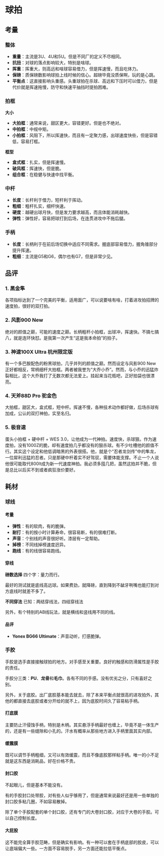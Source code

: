 # 球拍
## 考量
### 整体
- **重量**：主流是3U、4U和5U。但是不同厂的定义不尽相同。
- **抗扭**：对球的落点影响较大，特别是啥球。
- **挥重**：挥重大，则高远和啥球容易借力，但是挥速慢，而且吃体力。
- **保磅**：质保磅数影响球拍上线时候的信心。超磅毕竟没质保啊，玩的是心跳。
- **平衡点**：这直接影响头重感。头重球拍在杀球、高远和下压时可以借力，但是代价就是挥速拖慢，防守和快速平抽挡时提拍困难。
### 拍框
 **大小**
- **大拍框**：通常来说，甜区更大，容错更好。但是也不绝对。
- **中拍框**：中规中矩。
- **小拍框**：风阻下，所以挥速快，而且有一定聚力感，出球速度快些，但是容错低，容易打框。

**框型**
- **盒式框**：扎实，但是挥速慢。
- **破风框**：挥速快，但是脆。
- **组合框**：在稳健与快速中找平衡。

### 中杆
- **长度**：长杆利于借力，短杆利于挥动。
- **粗细**：粗杆扎实，细杆快速。
- **硬度**：越硬出球月快，但是发力要求越高，而且体能消耗越快。
- **弹性**：弹性好，容易把球打到后场，在连贯进攻中不拖后腿。
### 手柄
- **长度**：长柄利于在前后场切换中适应不同需求。握底部容易借力，握角锥部分提升挥速。
- **粗细**：主流是G5和G6，偶尔也有G7，但是非常少见。

## 品评
### 1. 黑金隼
各项指标达到了一个完美的平衡，适用面广，可以说要啥有啥，打着进攻拍招牌的速度拍，很好的双打拍。

### 2. 风影900 New
绝对的颜值之巅，可能的速度之巅。长柄粗杆小拍框，出球冲，挥速快。不搞七搞八，就是连环快怼。是我第一次产生“这是我本命拍”的拍子。

### 3. 神速100X Ultra 杭州限定版
有一个多巴胺配色的粉黑球拍，几乎并列的颜值之巅。然而设定与风影900 New正好都相反，常柄细杆大拍框。两者被我誉为“大乔小乔”。然而，与小乔的迅猛炸裂相比，这个大乔我打了无数次都无法爱上。挂起来当花瓶吧，正好拍袋也很漂亮。

### 4. 天斧88D Pro 驼金色
大拍框，甜区大，盒式框，短中杆。挥速不慢，各种技术动作都好做，后场杀球有加成，公认的双打神拍，实至名归。

### 5. 极音速
蛋头小拍框 + 硬中杆 + WES 3.0，让他成为一代神拍。速度快，杀球狠。作为速度拍，没有1000Z的脆，却有速度拍几乎都没有的狠杀球。有不少吐槽他的颜值不行。其实这个设定和他低调暗黑的外表很搭。他，就是个“忍者龙剑传”中的隼龙，一位犀利迅猛的忍者。只是那硬中杆着实不好驾驭，需要体能支撑。不止一个人说他很可能取代800lt成为新一代速度神拍。我必须多囤几把，虽然这拍并不脆，但是总比以后买不到或者疯狂涨价要好。
## 耗材
### 球线
#### 考量
- **弹性**：有的软肉，有的脆弹。
- **耐打**：有的按小时计算寿命，很容易断，有的很难打断。
- **声音**：个别线的声音很好听。漆层有一定帮助。
- **掉榜**：不同线掉榜速度迥异。
- **跑线**：有的线很容易跑线。
#### 穿线
**磅数选择**
四个字：量力而行。

最好的测试就是底线高远球。如果费劲，就降磅，直到降到不龇牙咧嘴也能打到对方底线时就差不多了。

**不同穿法**
已知：两结穿线法，四结穿线法

另外，有个特别的AB线玩法，就是横线和竖线用不同的线。

#### 品评
- **Yonex BG66 Ultimate**：声音动听，打感脆弹。

### 手胶
手胶是选手直接接触球拍的地方。对手感至关重要。良好的触感和防滑属性是手胶的责任。

手胶分三类：**PU**、**龙骨**和**毛巾**。各有不同的手感。没有优劣之分，只有喜好之别。

另外，关于底胶。出厂底胶基本能去就去，除了本来平衡点就很高的进攻拍外，其他的都直接去底胶或者分开给的就不上，因为底胶时间久了容易粘手柄。

#### 打底膜
主要防止汗侵蚀手柄，特别是木柄。其实悬浮手柄最好也缠上，毕竟不是一体生产的，还是有一些缝隙和小孔的。汗水有概率从那些地方进入手柄里面其实内部。

#### 缓震膜
既可以调节手柄粗细，又可以有效缓震，而且不像底胶那样粘手柄。唯一的小不足就是这东西是消耗品，好在价格不贵。

#### 封口胶
不起眼儿，但是基本不能没有。

有的手胶封口处带胶，对有些人似乎够用了，但是通常来说最好还是用一些单独的封口胶多粘几圈，不如容易散掉。

除了单个手胶配套的单个封口胶，还有专门的大卷封口胶，对应于大卷的手胶。可以自己控制长度。

#### 大屁股
这不能完全算手胶范畴，但是确实有影响。有一种可以套在手柄底部的胶皮，可以让底端偏大一些。一方面不容易脱手，另一方面还能拉低平衡点。